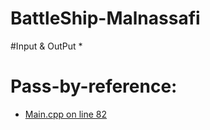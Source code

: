 # BattleShip-Malnassafi

#Input & OutPut
*
# Pass-by-reference:
* [Main.cpp on line 82](/Main.cpp#L82)
